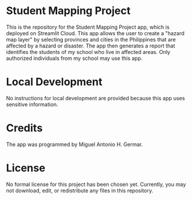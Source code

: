 # Student Mapping Project

This is the repository for the Student Mapping Project app, which is deployed on Streamlit Cloud. This app allows the user to create a "hazard map layer" by selecting provinces and cities in the Philippines that are affected by a hazard or disaster. The app then generates a report that identifies the students of my school who live in affected areas. Only authorized individuals from my school may use this app.

# Local Development

No instructions for local development are provided because this app uses sensitive information.

# Credits

The app was programmed by Miguel Antonio H. Germar.

# License

No formal license for this project has been chosen yet. Currently, you may not download, edit, or redistribute any files in this repository.